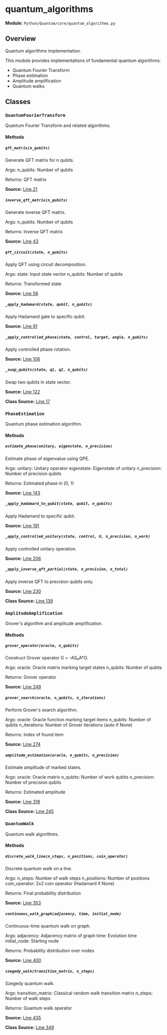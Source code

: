 # quantum_algorithms

**Module:** `Python/Quantum/core/quantum_algorithms.py`

## Overview

Quantum algorithms implementation.

This module provides implementations of fundamental quantum algorithms:
- Quantum Fourier Transform
- Phase estimation
- Amplitude amplification
- Quantum walks

## Classes

### `QuantumFourierTransform`

Quantum Fourier Transform and related algorithms.

#### Methods

##### `qft_matrix(n_qubits)`

Generate QFT matrix for n qubits.

Args:
n_qubits: Number of qubits

Returns:
QFT matrix

**Source:** [Line 21](Python/Quantum/core/quantum_algorithms.py#L21)

##### `inverse_qft_matrix(n_qubits)`

Generate inverse QFT matrix.

Args:
n_qubits: Number of qubits

Returns:
Inverse QFT matrix

**Source:** [Line 43](Python/Quantum/core/quantum_algorithms.py#L43)

##### `qft_circuit(state, n_qubits)`

Apply QFT using circuit decomposition.

Args:
state: Input state vector
n_qubits: Number of qubits

Returns:
Transformed state

**Source:** [Line 56](Python/Quantum/core/quantum_algorithms.py#L56)

##### `_apply_hadamard(state, qubit, n_qubits)`

Apply Hadamard gate to specific qubit.

**Source:** [Line 91](Python/Quantum/core/quantum_algorithms.py#L91)

##### `_apply_controlled_phase(state, control, target, angle, n_qubits)`

Apply controlled phase rotation.

**Source:** [Line 106](Python/Quantum/core/quantum_algorithms.py#L106)

##### `_swap_qubits(state, q1, q2, n_qubits)`

Swap two qubits in state vector.

**Source:** [Line 122](Python/Quantum/core/quantum_algorithms.py#L122)

**Class Source:** [Line 17](Python/Quantum/core/quantum_algorithms.py#L17)

### `PhaseEstimation`

Quantum phase estimation algorithm.

#### Methods

##### `estimate_phase(unitary, eigenstate, n_precision)`

Estimate phase of eigenvalue using QPE.

Args:
unitary: Unitary operator
eigenstate: Eigenstate of unitary
n_precision: Number of precision qubits

Returns:
Estimated phase in [0, 1)

**Source:** [Line 143](Python/Quantum/core/quantum_algorithms.py#L143)

##### `_apply_hadamard_to_qubit(state, qubit, n_qubits)`

Apply Hadamard to specific qubit.

**Source:** [Line 191](Python/Quantum/core/quantum_algorithms.py#L191)

##### `_apply_controlled_unitary(state, control, U, n_precision, n_work)`

Apply controlled unitary operation.

**Source:** [Line 206](Python/Quantum/core/quantum_algorithms.py#L206)

##### `_apply_inverse_qft_partial(state, n_precision, n_total)`

Apply inverse QFT to precision qubits only.

**Source:** [Line 230](Python/Quantum/core/quantum_algorithms.py#L230)

**Class Source:** [Line 139](Python/Quantum/core/quantum_algorithms.py#L139)

### `AmplitudeAmplification`

Grover's algorithm and amplitude amplification.

#### Methods

##### `grover_operator(oracle, n_qubits)`

Construct Grover operator G = -AS₀A†O.

Args:
oracle: Oracle matrix marking target states
n_qubits: Number of qubits

Returns:
Grover operator

**Source:** [Line 249](Python/Quantum/core/quantum_algorithms.py#L249)

##### `grover_search(oracle, n_qubits, n_iterations)`

Perform Grover's search algorithm.

Args:
oracle: Oracle function marking target items
n_qubits: Number of qubits
n_iterations: Number of Grover iterations (auto if None)

Returns:
Index of found item

**Source:** [Line 274](Python/Quantum/core/quantum_algorithms.py#L274)

##### `amplitude_estimation(oracle, n_qubits, n_precision)`

Estimate amplitude of marked states.

Args:
oracle: Oracle matrix
n_qubits: Number of work qubits
n_precision: Number of precision qubits

Returns:
Estimated amplitude

**Source:** [Line 318](Python/Quantum/core/quantum_algorithms.py#L318)

**Class Source:** [Line 245](Python/Quantum/core/quantum_algorithms.py#L245)

### `QuantumWalk`

Quantum walk algorithms.

#### Methods

##### `discrete_walk_line(n_steps, n_positions, coin_operator)`

Discrete quantum walk on a line.

Args:
n_steps: Number of walk steps
n_positions: Number of positions
coin_operator: 2x2 coin operator (Hadamard if None)

Returns:
Final probability distribution

**Source:** [Line 353](Python/Quantum/core/quantum_algorithms.py#L353)

##### `continuous_walk_graph(adjacency, time, initial_node)`

Continuous-time quantum walk on graph.

Args:
adjacency: Adjacency matrix of graph
time: Evolution time
initial_node: Starting node

Returns:
Probability distribution over nodes

**Source:** [Line 400](Python/Quantum/core/quantum_algorithms.py#L400)

##### `szegedy_walk(transition_matrix, n_steps)`

Szegedy quantum walk.

Args:
transition_matrix: Classical random walk transition matrix
n_steps: Number of walk steps

Returns:
Quantum walk operator

**Source:** [Line 435](Python/Quantum/core/quantum_algorithms.py#L435)

**Class Source:** [Line 349](Python/Quantum/core/quantum_algorithms.py#L349)
